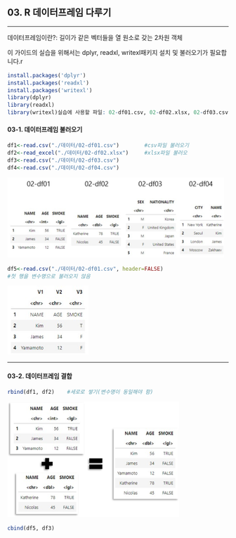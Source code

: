 ## 03. R 데이터프레임 다루기

-----

데이터프레임이란?: 길이가 같은 벡터들을 열 원소로 갖는 2차원 객체

이 가이드의 실습을 위해서는 dplyr, readxl, writexl패키지 설치 및 불러오기가 필요합니다.r

```r
install.packages('dplyr')
install.packages('readxl')
install.packages('writexl')
library(dplyr)
library(readxl)
library(writexl)실습에 사용할 파일: 02-df01.csv, 02-df02.xlsx, 02-df03.csv, 02-df04.csv
```

#### 03-1. 데이터프레임 불러오기

```r
df1<-read.csv("./데이터/02-df01.csv")        #csv파일 불러오기
df2<-read_excel("./데이터/02-df02.xlsx")     #xlsx파일 불러오
df3<-read.csv("./데이터/02-df03.csv")
df4<-read.csv("./데이터/02-df04.csv")
```

<img src="./이미지/2dflist.png" title="" alt="" width="494">

```r
df5<-read.csv("./데이터/02-df01.csv", header=FALSE) 
#첫 행을 변수명으로 불러오지 않음
```

<img src="./이미지/2headerfalse.jpg" title="" alt="" width="185">

-----

#### 03-2. 데이터프레임 결합

```r
rbind(df1, df2)    #세로로 쌓기(변수명이 동일해야 함)
```

<img title="" src="./이미지/2rbind.png" alt="" width="391">

```r
cbind(df5, df3)
```

